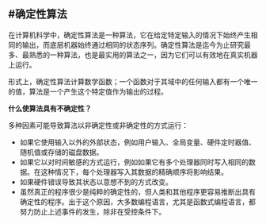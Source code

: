 #确定性算法
---

在计算机科学中，确定性算法是一种算法，它在给定特定输入的情况下始终产生相同的输出，而底层机器始终通过相同的状态序列。确定性算法是迄今为止研究最多、最熟悉的一种算法，也是最实用的算法之一，因为它们可以有效地在真实机器上运行。

形式上，确定性算法计算数学函数；一个函数对于其域中的任何输入都有一个唯一的值，算法是一个产生这个特定值作为输出的过程。


**什么使算法具有不确定性？**

多种因素可能导致算法以非确定性或非确定性的方式运行：

 - 如果它使用输入以外的外部状态，例如用户输入、全局变量、硬件定时器值、随机值或存储的磁盘数据。
 - 如果它以对时间敏感的方式运行，例如如果它有多个处理器同时写入相同的数据。在这种情况下，每个处理器写入其数据的精确顺序将影响结果。
 - 如果硬件错误导致其状态以意想不到的方式改变。
 - 虽然真正的程序很少是纯粹的确定性的，但人类和其他程序更容易推断出具有确定性的程序。出于这个原因，大多数编程语言，尤其是函数式编程语言，都努力防止上述事件的发生，除非在受控条件下。